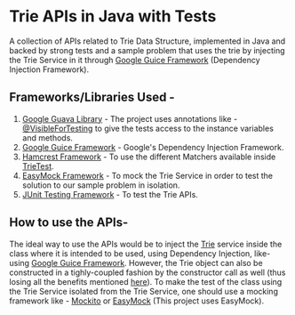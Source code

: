 # Trie APIs in Java with Tests
A collection of APIs related to Trie Data Structure, implemented in Java and backed by strong tests and a sample problem that uses the trie by injecting the Trie Service in it through [Google Guice Framework](https://github.com/google/guice) (Dependency Injection Framework).

## Frameworks/Libraries Used - 

1) [Google Guava Library](https://github.com/google/guava) - The project uses annotations like - [@VisibleForTesting](https://github.com/google/guava/blob/master/guava/src/com/google/common/annotations/VisibleForTesting.java) to give the tests access to the instance variables and methods. 
2) [Google Guice Framework](https://github.com/google/guice) - Google's Dependency Injection Framework.
3) [Hamcrest Framework](http://hamcrest.org/) - To use the different Matchers available inside [TrieTest](https://github.com/gbelwariar/Trie-APIs-In-Java-With-Tests/blob/master/TrieTest.java).
4) [EasyMock Framework](http://easymock.org/) - To mock the Trie Service in order to test the solution to our sample problem in isolation.
5) [JUnit Testing Framework](http://junit.org/junit4/) - To test the Trie APIs.

## How to use the APIs- 

The ideal way to use the APIs would be to inject the [Trie](https://github.com/gbelwariar/Trie-APIs-In-Java-With-Tests/blob/master/Trie.java) service inside the class where it is intended to be used, using Dependency Injection, like- using [Google Guice Framework](https://github.com/google/guice). However, the Trie object can also be constructed in a tighly-coupled fashion by the constructor call as well (thus losing all the benefits mentioned [here](https://github.com/google/guice/wiki/Motivation)). To make the  test of the class using the Trie Service isolated from the Trie Service, one should use a mocking framework like - [Mockito](http://site.mockito.org/) or [EasyMock](http://easymock.org/) (This project uses EasyMock).  
